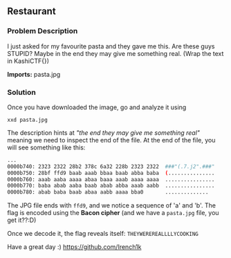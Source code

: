 ## Restaurant
### Problem Description
I just asked for my favourite pasta and they gave me this. Are these guys STUPID? Maybe in the end they may give me something real. (Wrap the text in KashiCTF{})

**Imports:** pasta.jpg

### Solution
Once you have downloaded the image, go and analyze it using 
```
xxd pasta.jpg
```

The description hints at *"the end they may give me something real"* meaning we need to inspect the end of the file. At the end of the file, you will see something like this:
```bash
...
0000b740: 2323 2322 28b2 378c 6a32 228b 2323 2322  ###"(.7.j2".###"
0000b750: 28bf ffd9 baab aaab bbaa baab abba baba  (...............
0000b760: aaab aaba aaaa abaa baaa aaab aaaa aaaa  ................
0000b770: baba abab aaba baab abab abba aaab aabb  ................
0000b780: abab baba baab abaa aabb aaaa bba0       ..............
```

The JPG file ends with `ffd9`, and we notice a sequence of 'a' and 'b'. The flag is encoded using the **Bacon cipher** (and we have a `pasta.jpg` file, you get it??:D)

Once we decode it, the flag reveals itself: `THEYWEREREALLLLYCOOKING`


Have a great day :)
https://github.com/Irench1k